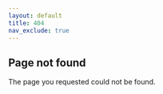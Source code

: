 ```yaml
---
layout: default
title: 404
nav_exclude: true
---
```


## Page not found

The page you requested could not be found. 